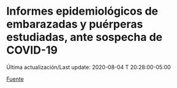 # Informes epidemiológicos de embarazadas y puérperas estudiadas, ante sospecha de COVID-19
 
Última actualización/Last update: 2020-08-04 T 20:28:00-05:00
 
 [Fuente](https://www.gob.mx/salud/documentos/informes-epidemiologicos-de-embarazadas-y-puerperas-estudiadas-ante-sospecha-de-covid-19)
